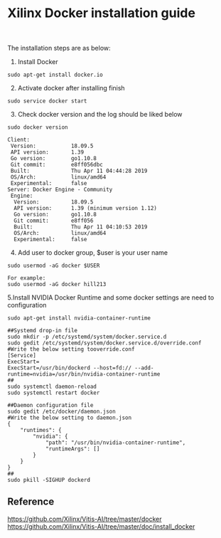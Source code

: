 # Xilinx Docker installation guide<br /><br />
The installation steps are as below:<br />
1. Install Docker<br />
```
sudo apt-get install docker.io
```
2. Activate docker after installing finish<br />
```
sudo service docker start
```
3. Check docker version and the log should be liked below<br />
```
sudo docker version

Client:
 Version:           18.09.5
 API version:       1.39
 Go version:        go1.10.8
 Git commit:        e8ff056dbc
 Built:             Thu Apr 11 04:44:28 2019
 OS/Arch:           linux/amd64
 Experimental:      false
Server: Docker Engine - Community
 Engine:
  Version:          18.09.5
  API version:      1.39 (minimum version 1.12)
  Go version:       go1.10.8
  Git commit:       e8ff056
  Built:            Thu Apr 11 04:10:53 2019
  OS/Arch:          linux/amd64
  Experimental:     false
```
4. Add user to docker group, $user is your user name<br />
```
sudo usermod -aG docker $USER

For example:
sudo usermod -aG docker hill213
```
5.Install NVIDIA Docker Runtime and some docker settings are need to configuration<br />
```
sudo apt-get install nvidia-container-runtime

##Systemd drop-in file
sudo mkdir -p /etc/systemd/system/docker.service.d
sudo gedit /etc/systemd/system/docker.service.d/override.conf
#Write the below setting tooverride.conf
[Service]
ExecStart=
ExecStart=/usr/bin/dockerd --host=fd:// --add-runtime=nvidia=/usr/bin/nvidia-container-runtime
##
sudo systemctl daemon-reload
sudo systemctl restart docker

##Daemon configuration file
sudo gedit /etc/docker/daemon.json
#Write the below setting to daemon.json
{
    "runtimes": {
        "nvidia": {
            "path": "/usr/bin/nvidia-container-runtime",
            "runtimeArgs": []
        }
    }
}
##
sudo pkill -SIGHUP dockerd
```


## Reference<br />
https://github.com/Xilinx/Vitis-AI/tree/master/docker<br />
https://github.com/Xilinx/Vitis-AI/tree/master/doc/install_docker<br />
